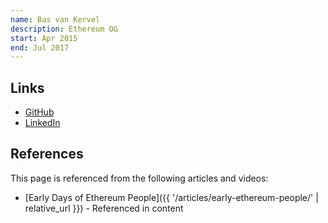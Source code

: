 ```yaml
---
name: Bas van Kervel
description: Ethereum OG
start: Apr 2015
end: Jul 2017
---
```


## Links
- [GitHub](https://github.com/bas-vk)
- [LinkedIn](https://www.linkedin.com/in/bas-van-kervel-81b5898/)

## References

This page is referenced from the following articles and videos:

- [Early Days of Ethereum People]({{ '/articles/early-ethereum-people/' | relative_url }}) - Referenced in content